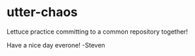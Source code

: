 # utter-chaos
Lettuce practice committing to a common repository together!

Have a nice day everone! -Steven
